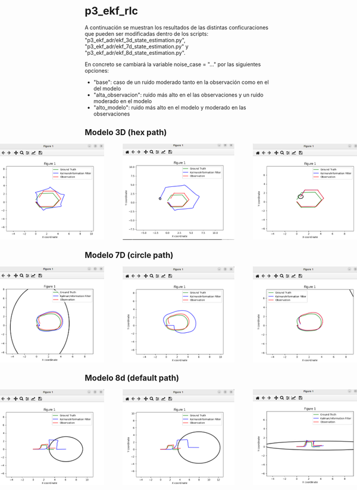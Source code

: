 # p3_ekf_rlc

A continuación se muestran los resultados de las distintas conficuraciones que pueden ser modificadas dentro de los scripts: "p3_ekf_adr/ekf_3d_state_estimation.py", "p3_ekf_adr/ekf_7d_state_estimation.py" y "p3_ekf_adr/ekf_8d_state_estimation.py".

En concreto se cambiará la variable  noise_case = "..." por las siguientes opciones:

- "base": caso de un ruido moderado tanto en la observación como en el del modelo
- "alta_observacion": ruido más alto en el las observaciones y un ruido moderado en el modelo
- "alto_modelo": ruido más alto en el modelo y moderado en las observaciones

## Modelo 3D (hex path)

<div style="display: flex; justify-content: center; gap: 50px;">
  <img src="imgs/hex_3d_base.png" alt="" width="300">
  <img src="imgs/alta_obs_3d.png" alt="" width="300">
  <img src="imgs/alto_mod_3d.png" alt="" width="300">
</div> 

## Modelo 7D (circle path)

<div style="display: flex; justify-content: center; gap: 50px;">
  <img src="imgs/base_7d.png" alt="" width="300">
  <img src="imgs/alta_obs_7d.png" alt="" width="300">
  <img src="imgs/alto_modelo_7d.png" alt="" width="300">
</div> 

## Modelo 8d (default path)

<div style="display: flex; justify-content: center; gap: 50px;">
  <img src="imgs/base_8d.png" alt="" width="300">
  <img src="imgs/alta_obs_8d.png" alt="" width="300">
  <img src="imgs/alto_mod_8d.png" alt="" width="300">
</div> 
